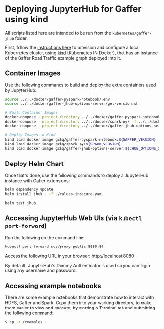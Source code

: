 # Deploying JupyterHub for Gaffer using kind

All scripts listed here are intended to be run from the `kubernetes/gaffer-jhub` folder.

First, follow the [instructions here](../../gaffer-road-traffic/docs/kind-deployment.md) to provision and configure a local Kubernetes cluster, using [kind](https://kind.sigs.k8s.io/) (Kubernetes IN Docker), that has an instance of the Gaffer Road Traffic example graph deployed into it.


## Container Images

Use the following commands to build and deploy the extra containers used by JupyterHub:
```bash
source ../../docker/gaffer-pyspark-notebook/.env
source ../../docker/gaffer-jhub-options-server/get-version.sh

# Build Container Images
docker-compose --project-directory ../../docker/gaffer-pyspark-notebook/ -f ../../docker/gaffer-pyspark-notebook/docker-compose.yaml build notebook
docker-compose --project-directory ../../docker/spark-py/ -f ../../docker/spark-py/docker-compose.yaml build
docker-compose --project-directory ../../docker/gaffer-jhub-options-server/ -f ../../docker/gaffer-jhub-options-server/docker-compose.yaml build

# Deploy Images to Kind
kind load docker-image gchq/gaffer-pyspark-notebook:${GAFFER_VERSION}
kind load docker-image gchq/spark-py:${SPARK_VERSION}
kind load docker-image gchq/gaffer-jhub-options-server:${JHUB_OPTIONS_SERVER_VERSION}
```


## Deploy Helm Chart

Once that's done, use the following commands to deploy a JupyterHub instance with Gaffer extensions:
```bash
helm dependency update
helm install jhub . -f ./values-insecure.yaml

helm test jhub
```


## Accessing JupyterHub Web UIs (via `kubectl port-forward`)

Run the following on the command line:
```bash
kubectl port-forward svc/proxy-public 8080:80
```

Access the following URL in your browser: 
http://localhost:8080

By default, JupyterHub's Dummy Authenticator is used so you can login using any username and password.


## Accessing example notebooks

There are some example notebooks that demonstrate how to interact with HDFS, Gaffer and Spark. Copy them into your working directory, to make them easier to view and execute, by starting a Terminal tab and submitting the following command:
```bash
$ cp -r /examples .
```

